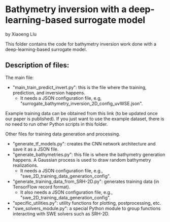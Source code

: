 # Bathymetry inversion with a deep-learning-based surrogate model

by Xiaoeng LIu

This folder contains the code for bathymetry inversion work done with a deep-learning-based surrogate model. 

## Description of files:

The main file:
- "main_train_predict_invert.py": this is the file where the training, prediction, and inversion happens. 
  - It needs a JSON configuration file, e.g, "surrogate_bathymetry_inversion_2D_config_uvWSE.json".

Example training data can be obtained from this link (to be updated once our paper is published). If you just want to use the example dataset, there is no need to run other Python scripts in this folder. 

Other files for training data generation and processing. 
- "generate_tf_models.py": creates the CNN network architecture and save it as a JSON file.
- "generate_bathymetries.py": this file is where the bathymetry generation happens. A Gaussian process is used to draw random bathymetry realizations.
    - It needs a JSON configuration file, e.g., "swe_2D_training_data_generation_config".
- "generate_training_data_from_SRH-2D.py": generates training data (in TensorFlow record format).     
    - It also needs a JSON configuration file, e.g., "swe_2D_training_data_generation_config".
- "specific_utilities.py": utility functions for plotting, postprocessing, etc. 
- "swe_solvers_module.py": a special Python module to group functions interacting with SWE solvers such as SRH-2D.   